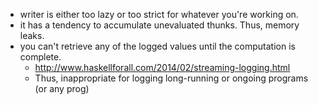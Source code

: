 - writer is either too lazy or too strict for whatever you're working on.
- it has a tendency to accumulate unevaluated thunks. Thus, memory leaks.
- you can't retrieve any of the logged values until the computation is complete.
  - http://www.haskellforall.com/2014/02/streaming-logging.html
  - Thus, inappropriate for logging long-running or ongoing programs (or any prog)

